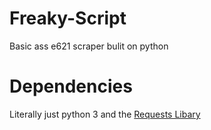 # Freaky-Script
Basic ass e621 scraper bulit on python
# Dependencies
Literally just python 3 and the [Requests Libary](https://requests.readthedocs.io/en/latest/)
